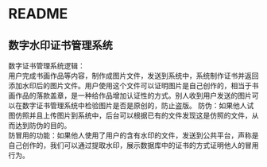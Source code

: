 # README
## 数字水印证书管理系统
数字证书管理系统逻辑：<br>
用户完成书画作品等内容，制作成图片文件，发送到系统中，系统制作证书并返回添加水印后的图片文件。用户使用这个文件可以证明图片是自己创作的，相当于书画作品的落款盖章，是一种给作品增加认证性的方式。别人收到用户发送的图片可以在数字证书管理系统中检验图片是否是原创的，防止盗版。
防伪：如果他人试图仿照并且上传图片到系统中，后台可以根据已有的文件发现这是仿照的文件，从而达到防伪的目的。<br>
防冒用的功能：如果他人使用了用户的含有水印的文件，发送到公共平台，声称是自己创作的，我们可以通过提取水印，展示数据库中的证书的方式证明他人的冒用行为。<br>
